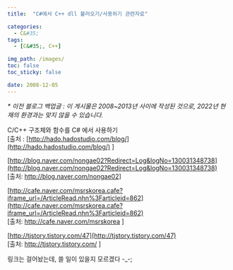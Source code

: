 ```yaml
---
title:  "C#에서 C++ dll 불러오기/사용하기 관련자료"

categories:
  - C&#35;
tags:
  - [C&#35;, C++]

img_path: /images/
toc: false
toc_sticky: false

date: 2008-12-05
---
```

_* 이전 블로그 백업글 : 이 게시물은 2008~2013년 사이에 작성된 것으로, 2022년 현재의 환경과는 맞지 않을 수 있습니다._

C/C++ 구조체와 함수를 C# 에서 사용하기<br>
[출처 : [http://hado.hadostudio.com/blog/](http://hado.hadostudio.com/blog/) ]

[http://blog.naver.com/nongae02?Redirect=Log&logNo=130031348738](http://blog.naver.com/nongae02?Redirect=Log&logNo=130031348738)<br>
[출처: http://blog.naver.com/nongae02]

[http://cafe.naver.com/msrskorea.cafe?iframe_url=/ArticleRead.nhn%3Farticleid=862](http://cafe.naver.com/msrskorea.cafe?iframe_url=/ArticleRead.nhn%3Farticleid=862)<br>
[출처: http://cafe.naver.com/msrskorea ]

[http://tjstory.tistory.com/47](http://tjstory.tistory.com/47)<br>
[출처: http://tjstory.tistory.com/ ]

링크는 걸어놨는데, 쓸 일이 있을지 모르겠다 -_-;